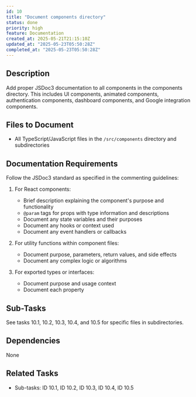 ```yaml
---
id: 10
title: "Document components directory"
status: done
priority: high
feature: Documentation
created_at: 2025-05-21T21:15:10Z
updated_at: "2025-05-23T05:50:28Z"
completed_at: "2025-05-23T05:50:28Z"
---
```


## Description

Add proper JSDoc3 documentation to all components in the components directory. This includes UI components, animated components, authentication components, dashboard components, and Google integration components.

## Files to Document

- All TypeScript/JavaScript files in the `/src/components` directory and subdirectories

## Documentation Requirements

Follow the JSDoc3 standard as specified in the commenting guidelines:

1. For React components:
   - Brief description explaining the component's purpose and functionality
   - `@param` tags for props with type information and descriptions
   - Document any state variables and their purposes
   - Document any hooks or context used
   - Document any event handlers or callbacks

2. For utility functions within component files:
   - Document purpose, parameters, return values, and side effects
   - Document any complex logic or algorithms

3. For exported types or interfaces:
   - Document purpose and usage context
   - Document each property

## Sub-Tasks

See tasks 10.1, 10.2, 10.3, 10.4, and 10.5 for specific files in subdirectories.

## Dependencies

None

## Related Tasks

- Sub-tasks: ID 10.1, ID 10.2, ID 10.3, ID 10.4, ID 10.5
